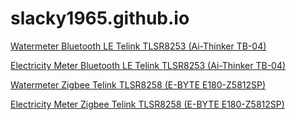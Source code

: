 # slacky1965.github.io

[Watermeter Bluetooth LE Telink TLSR8253 (Ai-Thinker TB-04)](https://slacky1965.github.io/watermeter_ble)

[Electricity Meter Bluetooth LE Telink TLSR8253 (Ai-Thinker TB-04)](https://slacky1965.github.io/electricity_meter_ble)

[Watermeter Zigbee Telink TLSR8258 (E-BYTE E180-Z5812SP)](https://slacky1965.github.io/watermeter_zed)

[Electricity Meter Zigbee Telink TLSR8258 (E-BYTE E180-Z5812SP)](https://slacky1965.github.io/electricity_meter_zed)



